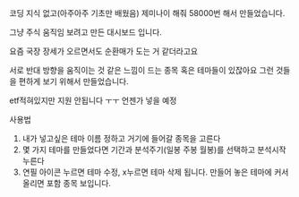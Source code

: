 코딩 지식 없고(아주아주 기초만 배웠음) 제미나이 해줘 58000번 해서 만들었습니다.

그냥 주식 움직임 보려고 만든 대시보드 입니다.

요즘 국장 장세가 오르면서도 순환매가 도는 거 같더라고요 

서로 반대 방향을 움직이는 것 같은 느낌이 드는 종목 혹은 테마들이 있잖아요 그런 것들을 편하게 보기 위해서 만들었습니다. 


etf적혀있지만 지원 안됩니다 ㅜㅜ 언젠가 넣을 예정

사용법

1. 내가 넣고싶은 테마 이름 정하고 거기에 들어갈 종목을 고른다
2. 몇 가지 테마를 만들었다면 기간과 분석주기(일봉 주봉 월봉)를 선택하고 분석시작 누른다
3. 연필 아이콘 누르면 테마 수정, x누르면 테마 삭제 됩니다. 만들어 놓은 테마에 커서 올리면 포함 종목 보입니다.

